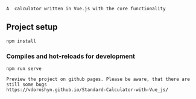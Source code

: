 ```
A  calculator written in Vue.js with the core functionality
```

## Project setup

```
npm install
```

### Compiles and hot-reloads for development

```
npm run serve
```

```
Preview the project on github pages. Please be aware, that there are still some bugs
https://vdoroshyn.github.io/Standard-Calculator-with-Vue_js/
```
